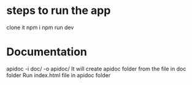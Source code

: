 # steps to run the app
clone it
npm i
npm run dev

# Documentation 
apidoc -i doc/ -o apidoc/
It will create apidoc folder from the file in doc folder
Run index.html file in apidoc folder